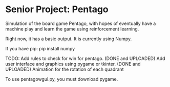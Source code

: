 # Senior Project: Pentago
Simulation of the board game Pentago, with hopes of eventually have a machine play and learn the game using reinforcement learning. 

Right now, it has a basic output. It is currently using Numpy. 

If you have pip:
    pip install numpy

TODO:
  Add rules to check for win for pentago. (DONE and UPLOADED)
  Add user interface and graphics using pygame or tkinter. (DONE and UPLOADED)
  Animation for the rotation of each quadrant
  
To use pentagowgui.py, you must download pygame. 
  
